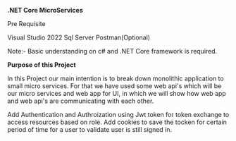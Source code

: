 **.NET Core MicroServices**

Pre Requisite

Visual Studio 2022
Sql Server
Postman(Optional)


Note:- Basic understanding on c# and .NET Core framework is required.

**Purpose of this Project**

In this Project our main intention is to break down monolithic application to small micro services. For that we have used some web api's which will be our
micro services and web app for UI, in which we will show how web app and web api's are communicating with each other.

Add Authentication and Authroization using Jwt token for token exchange to access resources based on role.
Add cookies to save the tocken for certain period of time for a user to validate user is still signed in.



